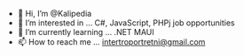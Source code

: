 - 👋 Hi, I’m @Kalipedia
- 👀 I’m interested in ... C#, JavaScript, PHPj job opportunities
- 🌱 I’m currently learning ... .NET MAUI
- 📫 How to reach me ... intertroportretni@gmail.com

 
